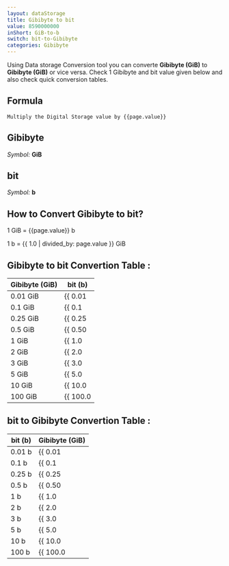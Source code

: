 ```yaml
---
layout: dataStorage
title: Gibibyte to bit
value: 8590000000
inShort: GiB-to-b
switch: bit-to-Gibibyte
categories: Gibibyte
---
```


Using Data storage Conversion tool you can converte **Gibibyte (GiB)** to **Gibibyte (GiB)** or vice versa. Check 1 Gibibyte and bit value given below and also check quick conversion tables.

## Formula
`Multiply the Digital Storage value by {{page.value}}`

## Gibibyte
*Symbol:* **GiB**

## bit
*Symbol:* **b**

## How to Convert Gibibyte to bit?

1 GiB = {{page.value}} b

1 b = {{ 1.0 | divided_by: page.value }} GiB


## Gibibyte to bit Convertion Table :

| Gibibyte (GiB) | bit (b) |
| ---- | ---- |
| 0.01 GiB | {{ 0.01 | times: page.value }} b |
| 0.1 GiB | {{ 0.1 | times: page.value }} b |
| 0.25 GiB | {{ 0.25 | times: page.value }} b |
| 0.5 GiB | {{ 0.50 | times: page.value }} b |
| 1 GiB | {{ 1.0 | times: page.value }} b |
| 2 GiB | {{ 2.0 | times: page.value }} b |
| 3 GiB | {{ 3.0 | times: page.value }} b |
| 5 GiB | {{ 5.0 | times: page.value }} b |
| 10 GiB | {{ 10.0 | times: page.value }} b |
| 100 GiB | {{ 100.0 | times: page.value }} b |

## bit to Gibibyte Convertion Table :

| bit (b) | Gibibyte (GiB) |
| ---- | ---- |
| 0.01 b | {{ 0.01 | divided_by: page.value }} GiB |
| 0.1 b | {{ 0.1 | divided_by: page.value }} GiB |
| 0.25 b | {{ 0.25 | divided_by: page.value }} GiB |
| 0.5 b | {{ 0.50 | divided_by: page.value }} GiB |
| 1 b | {{ 1.0 | divided_by: page.value }} GiB |
| 2 b | {{ 2.0 | divided_by: page.value }} GiB |
| 3 b | {{ 3.0 | divided_by: page.value }} GiB |
| 5 b | {{ 5.0 | divided_by: page.value }} GiB |
| 10 b | {{ 10.0 | divided_by: page.value }} GiB |
| 100 b | {{ 100.0 | divided_by: page.value }} GiB |


<script>
document.getElementById('selectInput')[13].selected = true
document.getElementById('selectOutput')[0].selected = true
</script>
